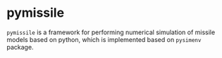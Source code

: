 # pymissile

`pymissile` is a framework for performing numerical simulation of missile models based on python, which is implemented based on `pysimenv` package.